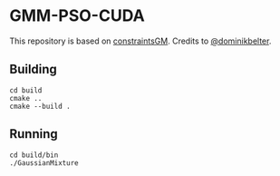 # GMM-PSO-CUDA
 
This repository is based on [constraintsGM](https://github.com/LRMPUT/constraintsGM). Credits to [@dominikbelter](https://github.com/dominikbelter).

## Building
```
cd build
cmake ..
cmake --build .
```

## Running
```
cd build/bin
./GaussianMixture
```